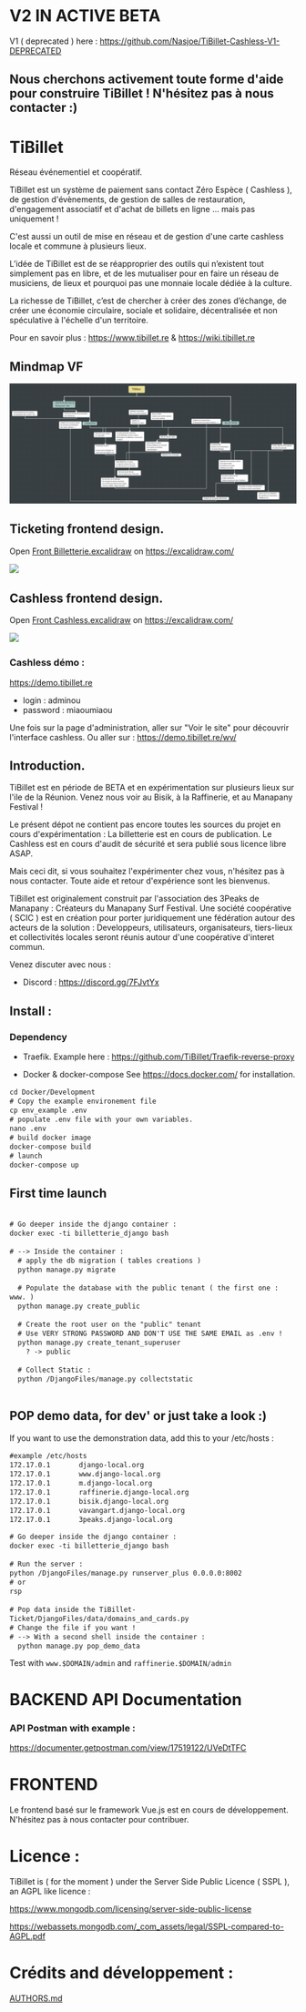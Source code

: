 # V2 IN ACTIVE BETA

V1 ( deprecated ) here :
https://github.com/Nasjoe/TiBillet-Cashless-V1-DEPRECATED

## Nous cherchons activement toute forme d'aide pour construire TiBillet ! N'hésitez pas à nous contacter :)

# TiBillet

Réseau événementiel et coopératif.

TiBillet est un système de paiement sans contact Zéro Espèce ( Cashless ), de gestion d'évènements, de gestion de salles
de restauration, d'engagement associatif et d'achat de billets en ligne … mais pas uniquement !

C'est aussi un outil de mise en réseau et de gestion d'une carte cashless locale et commune à plusieurs lieux.

L’idée de TiBillet est de se réapproprier des outils qui n’existent tout simplement pas en libre, et de les mutualiser
pour en faire un réseau de musiciens, de lieux et pourquoi pas une monnaie locale dédiée à la culture.

La richesse de TiBillet, c’est de chercher à créer des zones d’échange, de créer une économie circulaire, sociale et
solidaire, décentralisée et non spéculative à l'échelle d'un territoire.

Pour en savoir plus : https://www.tibillet.re & https://wiki.tibillet.re

## Mindmap VF

![](Presentation/carte_heuristique.png)

## Ticketing frontend design.

Open [Front Billetterie.excalidraw](https://github.com/TiBillet/TiBillet/blob/main/Presentation/Front%20Billetterie.excalidraw)
on https://excalidraw.com/

![](Presentation/Design_Front_Ticket.svg)

## Cashless frontend design.

Open [Front Cashless.excalidraw](https://github.com/TiBillet/TiBillet/blob/main/Presentation/Front%20Cashless.excalidraw)
on https://excalidraw.com/

![](Presentation/Design_Front_Cashless_APP.svg)

### Cashless démo :

https://demo.tibillet.re

- login : adminou
- password : miaoumiaou

Une fois sur la page d'administration, aller sur "Voir le site" pour découvrir l'interface cashless. Ou aller sur :
https://demo.tibillet.re/wv/

## Introduction.

TiBillet est en période de BETA et en expérimentation sur plusieurs lieux sur l'ile de la Réunion. Venez nous voir au
Bisik, à la Raffinerie, et au Manapany Festival !

Le présent dépot ne contient pas encore toutes les sources du projet en cours d'expérimentation :
La billetterie est en cours de publication. Le Cashless est en cours d'audit de sécurité et sera publié sous licence
libre ASAP.

Mais ceci dit, si vous souhaitez l'expérimenter chez vous, n'hésitez pas à nous contacter. Toute aide et retour
d'expérience sont les bienvenus.

TiBillet est originalement construit par l'association des 3Peaks de Manapany : Créateurs du Manapany Surf Festival. Une
société coopérative ( SCIC ) est en création pour porter juridiquement une fédération autour des acteurs de la
solution :
Developpeurs, utilisateurs, organisateurs, tiers-lieux et collectivités locales seront réunis autour d'une coopérative
d'interet commun.

Venez discuter avec nous :

- Discord : https://discord.gg/7FJvtYx

## Install :

### Dependency

- Traefik. Example here :
  https://github.com/TiBillet/Traefik-reverse-proxy

- Docker & docker-compose See https://docs.docker.com/ for installation.

```shell
cd Docker/Development
# Copy the example environement file 
cp env_example .env
# populate .env file with your own variables.
nano .env
# build docker image
docker-compose build
# launch 
docker-compose up
```

## First time launch

```shell

# Go deeper inside the django container :
docker exec -ti billetterie_django bash

# --> Inside the container :
  # apply the db migration ( tables creations )
  python manage.py migrate
  
  # Populate the database with the public tenant ( the first one : www. )
  python manage.py create_public
  
  # Create the root user on the "public" tenant
  # Use VERY STRONG PASSWORD AND DON'T USE THE SAME EMAIL as .env !
  python manage.py create_tenant_superuser
    ? -> public
    
  # Collect Static :
  python /DjangoFiles/manage.py collectstatic
  
```

## POP demo data, for dev' or just take a look :)

If you want to use the demonstration data, add this to your /etc/hosts :
```
#example /etc/hosts
172.17.0.1       django-local.org
172.17.0.1       www.django-local.org
172.17.0.1       m.django-local.org
172.17.0.1       raffinerie.django-local.org
172.17.0.1       bisik.django-local.org
172.17.0.1       vavangart.django-local.org
172.17.0.1       3peaks.django-local.org
```


```shell
# Go deeper inside the django container :
docker exec -ti billetterie_django bash

# Run the server :
python /DjangoFiles/manage.py runserver_plus 0.0.0.0:8002
# or
rsp
  
# Pop data inside the TiBillet-Ticket/DjangoFiles/data/domains_and_cards.py
# Change the file if you want !
# --> With a second shell inside the container :
  python manage.py pop_demo_data
```

Test with ```www.$DOMAIN/admin``` and ```raffinerie.$DOMAIN/admin```


# BACKEND API Documentation

### API Postman with example :

https://documenter.getpostman.com/view/17519122/UVeDtTFC

# FRONTEND

Le frontend basé sur le framework Vue.js est en cours de développement. N'hésitez pas à nous contacter pour contribuer.

# Licence :

TiBillet is ( for the moment ) under the Server Side Public Licence ( SSPL ), an AGPL like licence :

https://www.mongodb.com/licensing/server-side-public-license

https://webassets.mongodb.com/_com_assets/legal/SSPL-compared-to-AGPL.pdf

# Crédits and développement :

[AUTHORS.md](https://github.com/TiBillet/TiBillet/blob/main/AUTHORS.md)

